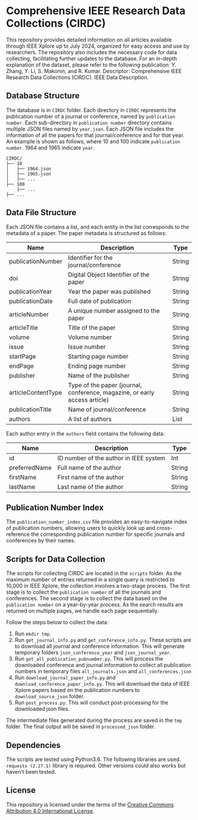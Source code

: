 # Comprehensive IEEE Research Data Collections (CIRDC)

This repository provides detailed information on all articles available through IEEE Xplore up to July 2024, organized for easy access and use by researchers. The repository also includes the necessary code for data collecting, facilitating further updates to the database. For an in-depth explanation of the dataset, please refer to the following publication: Y. Zhang, Y. Li, S. Makonin, and R. Kumar. Descriptor: Comprehensive IEEE Research Data Collections (CIRDC). IEEE Data Description.

## Database Structure

The database is in `CIRDC` folder. Each directory in `CIRDC` represents the publication number of a journal or conference, named by `publication number`. Each sub-directory in `publication number` directory contains multiple JSON files named by `year.json`. Each JSON file includes the information of all the papers for that journal/conference and for that year. An example is shown as follows, where 10 and 100 indicate `publication number`. 1964 and 1965 indicate `year`.

```
CIRDC/
├── 10
│   ├── 1964.json
│   ├── 1965.json
│   ├── ...
├── 100
    ├── ...
├── ...
```

## Data File Structure

Each JSON file contains a list, and each entity in the list corresponds to the metadata of a paper. The paper metadata is structured as follows:

| Name                | Description                                                                 | Type   |
|---------------------|-----------------------------------------------------------------------------|--------|
| publicationNumber   | Identifier for the journal/conference                                        | String |
| doi                 | Digital Object Identifier of the paper                                       | String |
| publicationYear     | Year the paper was published                                                 | String |
| publicationDate     | Full date of publication                                                     | String |
| articleNumber       | A unique number assigned to the paper                                        | String |
| articleTitle        | Title of the paper                                                           | String |
| volume              | Volume number                                                               | String |
| issue               | Issue number                                                                | String |
| startPage           | Starting page number                                                        | String |
| endPage             | Ending page number                                                          | String |
| publisher           | Name of the publisher                                                       | String |
| articleContentType  | Type of the paper (journal, conference, magazine, or early access article)    | String |
| publicationTitle    | Name of journal/conference                                                   | String |
| authors             | A list of authors                                                           | List   |

Each author entry in the `authors` field contains the following data:

| Name            | Description                                 | Type   |
|-----------------|---------------------------------------------|--------|
| id              | ID number of the author in IEEE system       | Int    |
| preferredName   | Full name of the author                      | String |
| firstName       | First name of the author                     | String |
| lastName        | Last name of the author                      | String |

## Publication Number Index

The `publication_number_index.csv` file provides an easy-to-navigate index of publication numbers, allowing users to quickly look up and cross-reference the corresponding publication number for specific journals and conferences by their names.

## Scripts for Data Collection

The scripts for collecting CIRDC are located in the `scripts` folder. As the maximum number of entries returned in a single query is restricted to 10,000 in IEEE Xplore, the collection involves a two-stage process. The first stage is to collect the `publication number` of all the journals and conferences. The second stage is to collect the data based on the `publication number` on a year-by-year process. As the search results are returned on multiple pages, we handle each page sequentially. 

Follow the steps below to collect the data:
1. Run `mkdir tmp`.
2. Run `get_journal_info.py` and `get_conference_info.py`.
These scripts are to download all journal and conference information. This will generate temporary folders `json_conference_year` and `json_journal_year`. 
3. Run `get_all_publication_pubnumber.py`. This will process the downloaded conference and journal information to collect all publication numbers in temporary files `all_journals.json` and `all_conferences.json` 
4. Run `download_journal_paper_info.py` and `download_conference_paper_info.py`. This will download the data of IEEE Xplore papers based on the publication numbers to `download_source_json` folder.
5. Run `post_process.py`. This will conduct post-processing for the downloaded json files.

The intermediate files generated during the process are saved in the `tmp` folder. The final output will be saved in `processed_json` folder.

## Dependencies

The scripts are tested using Python3.6. The following libraries are used. `requests (2.27.1)` library is required. Other versions could also works but haven't been tested. 

## License

This repository is licensed under the terms of the [Creative Commons Attribution 4.0 International License](LICENSE).
